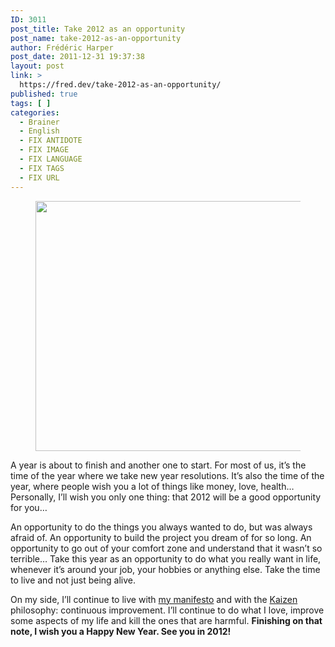 ```yaml
---
ID: 3011
post_title: Take 2012 as an opportunity
post_name: take-2012-as-an-opportunity
author: Frédéric Harper
post_date: 2011-12-31 19:37:38
layout: post
link: >
  https://fred.dev/take-2012-as-an-opportunity/
published: true
tags: [ ]
categories:
  - Brainer
  - English
  - FIX ANTIDOTE
  - FIX IMAGE
  - FIX LANGUAGE
  - FIX TAGS
  - FIX URL
---
```

<figure><img title="2340150187_49e1e1be01_b" src="http://fred.dev/wp-content/uploads/2011/12/2340150187_49e1e1be01_b-580x400.jpg" alt="" width="580" height="400"/></figure><p>A year is about to finish and another one to start. For most of us, it’s the time of the year where we take new year resolutions. It’s also the time of the year, where people wish you a lot of things like money, love, health… Personally, I’ll wish you only one thing: that 2012 will be a good opportunity for you…</p><p>An opportunity to do the things you always wanted to do, but was always afraid of. An opportunity to build the project you dream of for so long. An opportunity to go out of your comfort zone and understand that it wasn’t so terrible… Take this year as an opportunity to do what you really want in life, whenever it’s around your job, your hobbies or anything else. Take the time to live and not just being alive.</p><p>On my side, I’ll continue to live with <a href="http://fred.dev/my-life-manifesto/">my manifesto</a> and with the <a href="https://en.m.wikipedia.org/wiki/Kaizen" target="_blank" rel="noopener noreferrer">Kaizen</a> philosophy: continuous improvement. I’ll continue to do what I love, improve some aspects of my life and kill the ones that are harmful. <strong>Finishing on that note, I wish you a Happy New Year. See you in 2012!</strong></p> 